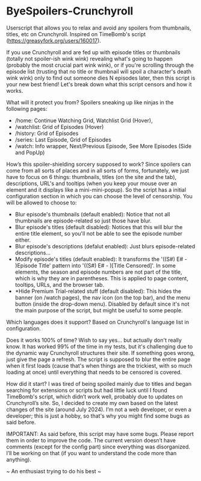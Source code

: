# ByeSpoilers-Crunchyroll
Userscript that allows you to relax and avoid any spoilers from thumbnails, titles, etc on Crunchyroll. Inspired on TimeBomb's script (https://greasyfork.org/users/160017).

If you use Crunchyroll and are fed up with episode titles or thumbnails (totally not spoiler-ish wink wink) revealing what's going to happen (probably the most crucial part wink wink), or if you're scrolling through the episode list (trusting that no title or thumbnail will spoil a character's death wink wink) only to find out someone dies N episodes later, then this script is your new best friend! Let's break down what this script censors and how it works.

What will it protect you from? 
Spoilers sneaking up like ninjas in the following pages:
- /home: Continue Watching Grid, Watchlist Grid (Hover),
- /watchlist: Grid of Episodes (Hover)
- /history: Grid of Episodes
- /series: Last Episode, Grid of Episodes
- /watch: Info wrapper, Next/Previous Episode, See More Episodes (Side and PopUp)

How’s this spoiler-shielding sorcery supposed to work?
Since spoilers can come from all sorts of places and in all sorts of forms, fortunately, we just have to focus on 6 things: thumbnails, titles (on the site and the tab), descriptions, URL's and tooltips (when you keep your mouse over an element and it displays like a mini-mini-popup). So the script has a initial configuration section in which you can choose the level of censorship. You will be allowed to choose to:
- Blur episode's thumbnails (default enabled): Notice that not all thumbnails are episode-related so just those have blur.
- Blur episode's titles (default disabled): Notices that this will blur the entire title element, so you'll not be able to see the episode number either.
- Blur episode's descriptions (defalut enabled): Just blurs episode-related descriptions...
- Modify episode's titles (default enabled): It transforms the '((S#) E# - )Episode Title' pattern into '((S#) E# - )[Title Censored]'. In some elements, the season and episode numbers are not part of the title, which is why they are in parentheses. This is applied to page content, tooltips, URLs, and the browser tab.
- *Hide Premium Trial-related stuff (default disabled): This hides the banner (on /watch pages), the nav icon (on the top bar), and the menu button (inside the drop-down menu). Disabled by default since it's not the main purpose of the script, but might be useful to some people.
    
Which languages does it support? Based on Crunchyroll's language list in configuration.

Does it works 100% of time? Wish to say yes... but actually don't really know. It has worked 99% of the time in my tests, but it's challenging due to the dynamic way Crunchyroll structures their site. If something goes wrong, just give the page a refresh. The script is supposed to blur the entire page when it first loads (cause that's when things are the trickiest, with so much loading at once) until everything that needs to be censored is covered.

How did it start? I was tired of being spoiled mainly due to titles and began searching for extensions or scripts but had little luck until I found TimeBomb's script, which didn’t work well, probably due to updates on Crunchyroll’s site. So, I decided to create my own based on the latest changes of the site (around July 2024). I’m not a web developer, or even a developer; this is just a hobby, so that's why you might find some bugs as said before. 

IMPORTANT: As said before, this script may have some bugs. Please report them in order to improve the code. The current version doesn’t have comments (except for the config part) since everything was disorganized. I’ll be working on that (if you want to understand the code more than anything).

~ An enthusiast trying to do his best ~


